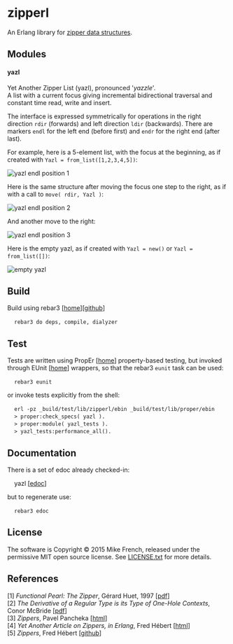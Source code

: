 # zipperl

An Erlang library for [zipper data structures](http://en.wikipedia.org/wiki/Zipper_%28data_structure%29).

## Modules

#### yazl 

Yet Another Zipper List (yazl), pronounced '_yazzle_'.    
A list with a current focus giving incremental bidirectional traversal and constant time read, write and insert.   

The interface is expressed symmetrically for operations in the right direction `rdir` (forwards) and left direction `ldir`  (backwards). There are markers `endl` for the left end (before first) and `endr` for the right end (after last).

For example, here is a 5-element list, with the focus at the beginning, as if created with `Yazl = from_list([1,2,3,4,5])`:

![yazl endl position 1](http://rawgit.com/mike-french/zipperl/master/doc/yazl-pos1.png)

Here is the same structure after moving the focus one step to the right, as if with a call to `move( rdir, Yazl )`:

![yazl endl position 2](http://rawgit.com/mike-french/zipperl/master/doc/yazl-pos2.png)

And another move to the right:

![yazl endl position 3](http://rawgit.com/mike-french/zipperl/master/doc/yazl-pos3.png)

Here is the empty yazl, as if created with `Yazl = new()` or `Yazl = from_list([])`:

![empty yazl](http://rawgit.com/mike-french/zipperl/master/doc/yazl-empty.png)

## Build

Build using rebar3 \[[home](http://www.rebar3.org/)\]\[[github](http://github.com/rebar/rebar3)\]

&nbsp; &nbsp; `rebar3 do deps, compile, dialyzer`

## Test

Tests are written using PropEr \[[home](http://proper.softlab.ntua.gr/)\] property-based testing, but invoked through EUnit \[[home](http://www.erlang.org/doc/apps/eunit/chapter.html)\] wrappers, so that the rebar3 `eunit` task can be used:

&nbsp; &nbsp; `rebar3 eunit`    

or invoke tests explicitly from the shell:

&nbsp; &nbsp; `erl -pz _build/test/lib/zipperl/ebin _build/test/lib/proper/ebin`    
&nbsp; &nbsp; `> proper:check_specs( yazl ).`     
&nbsp; &nbsp; `> proper:module( yazl_tests ).`    
&nbsp; &nbsp; `> yazl_tests:performance_all().`

## Documentation

There is a set of edoc already checked-in:

&nbsp; &nbsp; yazl \[[edoc](http://rawgit.com/mike-french/zipperl/master/doc/yazl.html)\]

but to regenerate use:

&nbsp; &nbsp; `rebar3 edoc`

## License

The software is Copyright © 2015 Mike French, released under the permissive MIT open source license. See [LICENSE.txt](http://rawgit.com/mike-french/zipperl/master/LICENSE.txt) for more details.

## References

\[1\] _Functional Pearl: The Zipper_, Gérard Huet, 1997 \[[pdf](http://yquem.inria.fr/~huet/PUBLIC/zip.pdf)\]    
\[2\] _The Derivative of a Regular Type is its Type of One-Hole Contexts_, Conor McBride \[[pdf](http://strictlypositive.org/diff.pdf)\]    
\[3\] _Zippers_, Pavel Pancheka \[[html](https://pavpanchekha.com/blog/zippers/huet.html)\]    
\[4\] _Yet Another Article on Zippers, in Erlang_, Fred Hébert \[[html](http://ferd.ca/yet-another-article-on-zippers.html)\]    
\[5\] _Zippers_, Fred Hébert \[[github](https://github.com/ferd/zippers)\]



